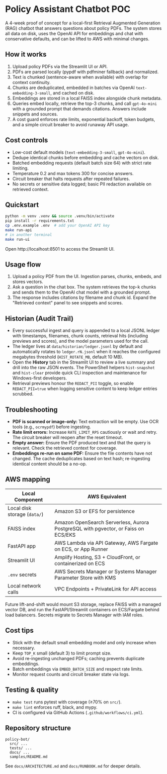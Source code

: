 # Policy Assistant Chatbot POC

A 4-week proof of concept for a local-first Retrieval Augmented Generation (RAG) chatbot
that answers questions about policy PDFs. The system stores all data on disk, uses the
OpenAI API for embeddings and chat with conservative defaults, and can be lifted to AWS
with minimal changes.

## How it works

1. Upload policy PDFs via the Streamlit UI or API.
2. PDFs are parsed locally (pypdf with pdfminer fallback) and normalized.
3. Text is chunked (sentence-aware when available) with overlap for context continuity.
4. Chunks are deduplicated, embedded in batches via OpenAI `text-embedding-3-small`, and
   cached on disk.
5. Embeddings are stored in a local FAISS index alongside chunk metadata.
6. Queries embed locally, retrieve the top-3 chunks, and call `gpt-4o-mini` with a grounded
   prompt that demands citations. Answers include snippets and sources.
7. A cost guard enforces rate limits, exponential backoff, token budgets, and a simple
   circuit breaker to avoid runaway API usage.

## Cost controls

- Low-cost default models (`text-embedding-3-small`, `gpt-4o-mini`).
- Dedupe identical chunks before embedding and cache vectors on disk.
- Batched embedding requests (default batch size 64) with strict rate limiting.
- Temperature 0.2 and max tokens 300 for concise answers.
- Circuit breaker that halts requests after repeated failures.
- No secrets or sensitive data logged; basic PII redaction available on retrieved context.

## Quickstart

```bash
python -m venv .venv && source .venv/bin/activate
pip install -r requirements.txt
cp .env.example .env  # add your OpenAI API key
make run-api
# in another terminal
make run-ui
```

Open http://localhost:8501 to access the Streamlit UI.

## Usage flow

1. Upload a policy PDF from the UI. Ingestion parses, chunks, embeds, and stores vectors.
2. Ask a question in the chat box. The system retrieves the top-k chunks and sends them to
   the OpenAI chat model with a grounded prompt.
3. The response includes citations by filename and chunk id. Expand the "Retrieved context"
   panel to see snippets and scores.

## Historian (Audit Trail)

- Every successful ingest and query is appended to a local JSONL ledger with timestamps,
  filenames, chunk counts, retrieval hits (including previews and scores), and the model
  parameters used for the call.
- The ledger lives at `data/historian/ledger.jsonl` by default and automatically rotates to
  `ledger.rN.jsonl` when it reaches the configured megabytes threshold (`HIST_ROTATE_MB`,
  default 10 MB).
- Open the **History** tab in the Streamlit UI to review a live summary and drill into the
  raw JSON events. The PowerShell helpers `hist-snapshot` and `hist-clear` provide quick CLI
  inspection and maintenance for Windows-first developers.
- Retrieval previews honour the `REDACT_PII` toggle, so enable `REDACT_PII=true` when logging
  sensitive content to keep ledger entries scrubbed.

## Troubleshooting

- **PDF is scanned or image-only:** Text extraction will be empty. Use OCR tools (e.g.,
  `ocrmypdf`) before ingesting.
- **Rate limit errors:** Increase `RATE_LIMIT_RPS` cautiously or wait and retry. The
  circuit breaker will reopen after the reset timeout.
- **Empty answer:** Ensure the PDF produced text and that the query is relevant. Check the
  retrieved context for coverage.
- **Embeddings re-run on same PDF:** Ensure the file contents have not changed. The cache
  deduplicates based on text hash; re-ingesting identical content should be a no-op.

## AWS mapping

| Local Component | AWS Equivalent |
| --------------- | -------------- |
| Local disk storage (`data/`) | Amazon S3 or EFS for persistence |
| FAISS index | Amazon OpenSearch Serverless, Aurora PostgreSQL with pgvector, or Faiss on ECS/EKS |
| FastAPI app | AWS Lambda via API Gateway, AWS Fargate on ECS, or App Runner |
| Streamlit UI | Amplify Hosting, S3 + CloudFront, or containerized on ECS |
| `.env` secrets | AWS Secrets Manager or Systems Manager Parameter Store with KMS |
| Local network calls | VPC Endpoints + PrivateLink for API access |

Future lift-and-shift would mount S3 storage, replace FAISS with a managed vector DB, and
run the FastAPI/Streamlit containers on ECS/Fargate behind load balancers. Secrets migrate
to Secrets Manager with IAM roles.

## Cost tips

- Stick with the default small embedding model and only increase when necessary.
- Keep `TOP_K` small (default 3) to limit prompt size.
- Avoid re-ingesting unchanged PDFs; caching prevents duplicate embeddings.
- Batch embeddings via `EMBED_BATCH_SIZE` and respect rate limits.
- Monitor request counts and circuit breaker state via logs.

## Testing & quality

- `make test` runs pytest with coverage (≥70% on `src/`).
- `make lint` enforces ruff, black, and mypy.
- CI is configured via GitHub Actions (`.github/workflows/ci.yml`).

## Repository structure

```
policy-bot/
  src/ ...
  tests/ ...
  docs/ ...
  samples/README.md
```

See `docs/ARCHITECTURE.md` and `docs/RUNBOOK.md` for deeper details.
